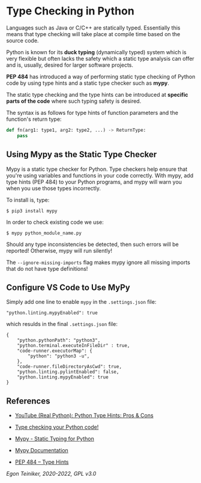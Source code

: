 # Type Checking in Python

Languages such as Java or C/C++ are statically typed. Essentially this means that type checking will take place at compile time based on the source code.


Python is known for its **duck typing** (dynamically typed) system which is very flexible but often lacks the safety which a static type analysis can offer and is, usually, desired for larger software projects.

**PEP 484** has introduced a way of performing static type checking of Python 
code by using type hints and a static type checker such as **mypy**.

The static type checking and the type hints can be introduced at **specific parts of the code** where such typing safety is desired.

The syntax is as follows for type hints of function parameters and the function's return type:

```Python
def fn(arg1: type1, arg2: type2, ...) -> ReturnType:
    pass
```



## Using Mypy as the Static Type Checker

Mypy is a static type checker for Python.
Type checkers help ensure that you're using variables and functions in your 
code correctly. 
With mypy, add type hints (PEP 484) to your Python programs, and mypy will 
warn you when you use those types incorrectly.

To install is, type:
```
$ pip3 install mypy
```

In order to check existing code we use:
```
$ mypy python_module_name.py
```
Should any type inconsistencies be detected, then such errors will be reported! Otherwise, mypy will run silently!

The `--ignore-missing-imports` flag makes mypy ignore all missing imports that 
do not have type definitions!


## Configure VS Code to Use MyPy

Simply add one line to enable `mypy` in the `.settings.json` file:
```
"python.linting.mypyEnabled": true
```

which resulds in the final `.settings.json` file:
```
{
    "python.pythonPath": "python3",
    "python.terminal.executeInFileDir" : true,
    "code-runner.executorMap": {
        "python": "python3 -u",
    },
    "code-runner.fileDirectoryAsCwd": true,
    "python.linting.pylintEnabled": false,
    "python.linting.mypyEnabled": true
}
```



## References
* [YouTube (Real Python): Python Type Hints: Pros & Cons](https://youtu.be/QS7m167SVXU)
* [Type checking your Python code!](https://medium.com/juntos-somos-mais/type-checking-your-python-code-76d24b75a2ee)

* [Mypy - Static Typing for Python](https://github.com/python/mypy)
* [Mypy Documentation](https://mypy.readthedocs.io/en/stable/)

* [PEP 484 – Type Hints](https://peps.python.org/pep-0484/)

*Egon Teiniker, 2020-2022, GPL v3.0*
